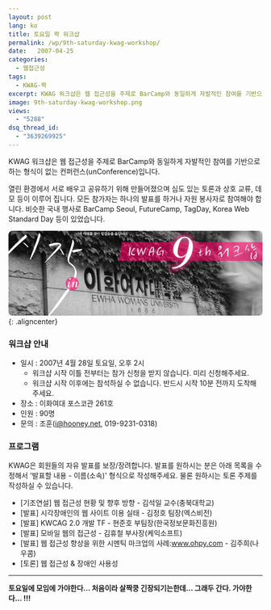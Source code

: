 ```yaml
---
layout: post
lang: ko
title: 토요일 콱 워크샵
permalink: /wp/9th-saturday-kwag-workshop/
date:   2007-04-25
categories:
  - 웹접근성
tags:
  - KWAG-콱
excerpt: KWAG 워크샵은 웹 접근성을 주제로 BarCamp와 동일하게 자발적인 참여를 기반으로 하는 형식이 없는 컨퍼런스(unConference)입니다. 열린 환경에서 서로 배우고 공유하기 위해 만들어졌으며 심도 있는 토론과 상호 교류, 데모 등이 이루어 집니다. 모든 참가자는 하나의 발표를 하거나 자원 봉사자로 참여해야 합니다. 비슷한 국내 행사로 BarCamp Seoul, FutureCamp, TagDay, Korea Web Standard Day 등이 있었습니다. 워크샵 안내 일시 [...]
image: 9th-saturday-kwag-workshop.png
views:
  - "5288"
dsq_thread_id:
  - "3639269925"
---
```


KWAG 워크샵은 웹 접근성을 주제로 BarCamp와 동일하게 자발적인 참여를 기반으로 하는 형식이 없는 컨퍼런스(unConference)입니다.

열린 환경에서 서로 배우고 공유하기 위해 만들어졌으며 심도 있는 토론과 상호 교류, 데모 등이 이루어 집니다. 모든 참가자는 하나의 발표를 하거나 자원 봉사자로 참여해야 합니다. 비슷한 국내 행사로 BarCamp Seoul, FutureCamp, TagDay, Korea Web Standard Day 등이 있었습니다.

![콱 9번째 워크숍](/assets/img/2007/9th-saturday-kwag-workshop.jpg){: .aligncenter}

### 워크샵 안내

  * 일시 : 2007년 4월 28일 토요일, 오후 2시 
      + 워크샵 시작 이틀 전부터는 참가 신청을 받지 않습니다. 미리 신청해주세요.
      + 워크샵 시작 이후에는 참석하실 수 없습니다. 반드시 시작 10분 전까지 도착해주세요.
  * 장소 : 이화여대 포스코관 261호
  * 인원 : 90명
  * 문의 : 조훈(i@hooney.net, 019-9231-0318)

### 프로그램

KWAG은 회원들의 자유 발표를 보장/장려합니다. 발표를 원하시는 분은 아래 목록을 수정해서 '발표할 내용 - 이름(소속)' 형식으로 작성해주세요. 물론 원하시는 토론 주제를 작성하실 수 있습니다.

  * [기조연설] 웹 접근성 현황 및 향후 방향 - 김석일 교수(충북대학교)
  * [발표] 시각장애인의 웹 사이트 이용 실태 - 김정호 팀장(엑스비전)
  * [발표] KWCAG 2.0 개발 TF - 현준호 부팀장(한국정보문화진흥원)
  * [발표] 모바일 웹의 접근성 - 김휴철 부사장(케익소프트)
  * [발표] 웹 접근성 향상을 위한 시멘틱 마크업의 사례:www.ohpy.com - 김주희(나우콤)
  * [토론] 웹 접근성 & 장애인 사용성

---

**토요일에 모임에 가야한다... 처음이라 살짝쿵 긴장되기는한데... 그래두 간다. 가야한다... !!!**